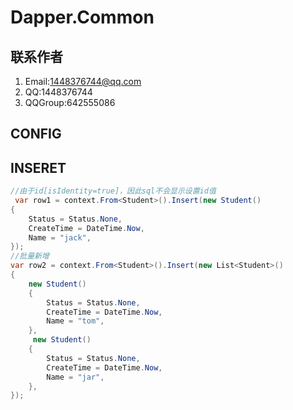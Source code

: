 # Dapper.Common

## 联系作者
  1. Email:1448376744@qq.com
  2. QQ:1448376744
  3. QQGroup:642555086

## CONFIG


## INSERET
``` C#
//由于id[isIdentity=true]，因此sql不会显示设置id值   
 var row1 = context.From<Student>().Insert(new Student()
{
    Status = Status.None,
    CreateTime = DateTime.Now,
    Name = "jack",
});
//批量新增
var row2 = context.From<Student>().Insert(new List<Student>()
{
    new Student()
    {
        Status = Status.None,
        CreateTime = DateTime.Now,
        Name = "tom",
    },
     new Student()
    {
        Status = Status.None,
        CreateTime = DateTime.Now,
        Name = "jar",
    },
});

```
  

